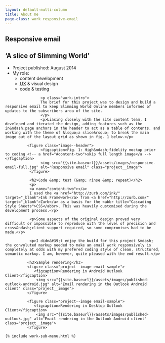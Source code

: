 ```yaml
---
layout: default-multi-column
title: About me
page-class: work responsive-email
---
```


<section class="content__primary  content-primary__multi-column">
    <h1 class="post--head__primary">Responsive email</h1>
        <h2 class="post--head__subhead">&lsquo;A slice of Slimming World&rsquo;</h2>
            <ul class="project__meta no-marker">
                  <li>
                   Project published:
                    <time datetime="2014-08" class="project__meta--date">
                         August 2014
                     </time>
                    </li> 
                     <li>My role:
                         <ul class="project__role--profile">
                             <li>content development</li> 
                             <li><abbr title="User Experience">UX</abbr> &amp; visual design</li> 
                             <li>code &amp; testing</li>
                         </ul>
                    </li>
              </ul>
              
                    <p class="work-intro">
                    The brief for this project was to design and build a responsive email to keep Slimming World Online members informed of updates to the subscribers area of the site.
                    </p>
                    <p>Liasing closely with the site content team, I developed and iterated the design, adding features such as the in&ndash;page anchors in the header to act as a table of contents, and  working with the theme of &lsquo;a slice&rsquo; to break the main image out of the layout grid as shown in fig. 1 below.</p>
              
              <figure class="image--header">
                    <figcaption>Fig. 1: High&ndash;fidelity mockup prior to coding <!-- a href="#content-two">skip full length image</a --></figcaption>
                    <img src="{{site.baseurl}}/assets/images/responsive-email-full.jpg" alt="Responsive email" class="project__image"> 
               </figure>
               
               <h2>Code &amp; test (&amp; rinse &amp; repeat)</h2>
               <p>
               <a name="content-two"></a>
               I used the <a href="http://zurb.com/ink/" target="_blank">Ink Framework</a> from <a href="http://zurb.com/" target="_blank">Zurb</a> as a basis for the <abbr title="Cascading Style Sheets">CSS</abbr>. This was heavily customised during the development process.</p>
               
               <p>Some aspects of the original design proved very difficult or impossible to reproduce with the level of precision and cross&ndash;client support required, so some compromises had to be made.</p>
               
               <p>I didn&#39;t enjoy the build for this project &mdash; the convoluted markup needed to make an email work responsively is completely at odds with my prefered coding style of clean, structured, semantic markup. I am, however, quite pleased with the end result.</p>
               
              <h3>Sample rendering</h3>
              <figure class="project--image email-sample">
                 <figcaption>Rendering in Android Outlook Client</figcaption>
                  <img src="{{site.baseurl}}/assets/images/published-outlook-android.jpg" alt="Email rendering in the Outlook Android client" class="project__image"> 
              </figure>
              
              <figure class="project--image email-sample">
                 <figcaption>Rendering in Desktop Outlook Client</figcaption>
                  <img src="{{site.baseurl}}/assets/images/published-outlook.jpg" alt="Email rendering in the Outlook Android client" class="project__image"> 
              </figure>

</section>

<aside role="supplmental"  class="content__supplemental responsive-email">
    
    {% include work-sub-menu.html %}
    
</aside>
